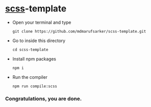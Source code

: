 # [scss](https://sass-lang.com/documentation)-template

- Open your terminal and type 
    
      git clone https://github.com/mdmarufsarker/scss-template.git
  
- Go to inside this directory
    
      cd scss-template
    
- Install npm packages

      npm i
    
- Run the compiler

      npm run compile:scss
    
### Congratulations, you are done. 
